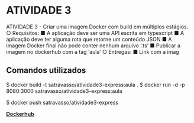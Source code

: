# ATIVIDADE 3

ATIVIDADE 3 - Criar uma imagem Docker com build em múltiplos estágios.
○ Requisitos:
■ A aplicação deve ser uma API escrita em typescript
■ A aplicação deve ter alguma rota que retorne um conteúdo JSON
■ A imagem Docker final não pode conter nenhum arquivo ‘.ts’
■ Publicar a imagem no dockerhub com a tag ‘aula’
○ Entregas:
■ Link com a imag

## Comandos utilizados

$ docker build -t satravasso/atividade3-express:aula .
$ docker run -d -p 8080:3000 satravasso/atividade3-express:aula

$ docker push satravasso/atividade3-express

**[Dockerhub](https://hub.docker.com/repository/docker/satravasso/atividade2-react-myapp)**

